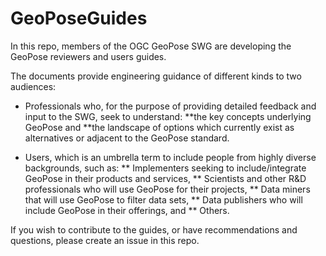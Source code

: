 # GeoPoseGuides

In this repo, members of the OGC GeoPose SWG are developing the GeoPose reviewers and users guides.

The documents provide engineering guidance of different kinds to two audiences:
* Professionals who, for the purpose of providing detailed feedback and input to the SWG, seek to understand:
**the key concepts underlying GeoPose and
**the landscape of options which currently exist as alternatives or adjacent to the GeoPose standard.

* Users, which is an umbrella term to include people from highly diverse backgrounds, such as:
** Implementers seeking to include/integrate GeoPose in their products and services,
** Scientists and other R&D professionals who will use GeoPose for their projects,
** Data miners that will use GeoPose to filter data sets,
** Data publishers who will include GeoPose in their offerings, and
** Others.

If you wish to contribute to the guides, or have recommendations and questions, please create an issue in this repo. 
